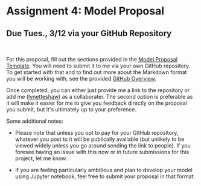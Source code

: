 # Assignment 4: Model Proposal
## **Due Tues., 3/12 via your GitHub Repository**
&nbsp; 

For this proposal, fill out the sections provided in the [Model Proposal Template](https://github.com/lynetteshaw/cscs-530-wi2019/blob/master/Assignments/ModelProposalTemplate.md).
You will need to submit it to me via your own GitHub repository. To get started with that and to find out more about the Markdown format you will be working with, 
see the provided [GitHub Overview](https://github.com/lynetteshaw/cscs-530-wi2019/blob/master/GitHub_Overview.md).

Once completed, you can either just provide me a link to the repository or add me ([lynetteshaw](https://github.com/lynetteshaw)) as a collaborater. The second option is preferable as it will make
it easier for me to give you feedback directly on the proposal you submit, but it's ultimately up to your preference.

Some additional notes:

* Please note that unless you opt to pay for your GitHub repository, whatever you post to it will be publically available (but unlikely to be viewed widely unless you go around sending
the link to people). If you foresee having an issue with this now or in future submissions for this project, let me know.

* If you are feeling particularly ambitious and plan to develop your model using Jupyter notebook, feel free to submit your proposal in that format.
